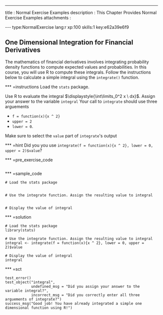 ---
title       : Normal Exercise Examples
description : This Chapter Provides Normal Exercise Examples
attachments :
  


--- type:NormalExercise lang:r xp:100 skills:1 key:e62a39e6f9
## One Dimensional Integration for Financial Derivatives
The mathematics of financial derivatives involves integrating probability density functions to compute expected values and probabilities.  In this course, you will use R to compute these integrals.  Follow the instructions below to calculate a simple integral using the `integrate()` function.



*** =instructions
Load the `stats` package.

Use R to evaluate the integral $\displaystyle{\int\limits_0^2 x \ dx}$.  Assign your answer to the variable `integral`
Your call to `integrate` should use three arguements

* `f = function(x){x ^ 2}`
* `upper = 2`
* `lower = 0`. 

Make sure to select the `value` part of `integrate`'s output

*** =hint
Did you you use `integrate(f = function(x){x ^ 2}, lower = 0, upper = 2)$value`?


*** =pre_exercise_code
```{r}

```

*** =sample_code
```{r}
# Load the stats package


# Use the integrate function. Assign the resulting value to integral


# Display the value of integral
```

*** =solution
```{r}
# Load the stats package
library(stats)

# Use the integrate function. Assign the resulting value to integral
integral <- integrate(f = function(x){x ^ 2}, lower = 0, upper = 2)$value

# Display the value of integral
integral
```

*** =sct
```{r}
test_error()
test_object("integral",
            undefined_msg = "Did you assign your answer to the variable integral?",
            incorrect_msg = "Did you correctly enter all three arguements of integrate?")
success_msg("Good job! You have already integrated a simple one dimensional function using R!")
```
